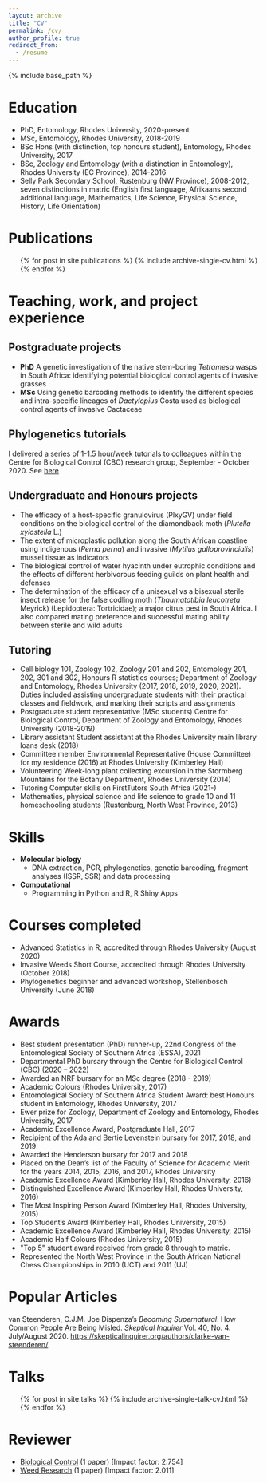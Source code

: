 ```yaml
---
layout: archive
title: "CV"
permalink: /cv/
author_profile: true
redirect_from:
  - /resume
---
```


{% include base_path %}

Education
======
* PhD, Entomology, Rhodes University, 2020-present 
* MSc, Entomology, Rhodes University, 2018-2019
* BSc Hons (with distinction, top honours student), Entomology, Rhodes University, 2017  
* BSc, Zoology and Entomology (with a distinction in Entomology), Rhodes University (EC Province), 2014-2016
* Selly Park Secondary School, Rustenburg (NW Province), 2008-2012, seven distinctions in matric (English first language, Afrikaans second additional language, Mathematics, Life Science, Physical Science, History, Life Orientation)

Publications
======
  <ul>{% for post in site.publications %}
    {% include archive-single-cv.html %}
  {% endfor %}</ul>

Teaching, work, and project experience
======

## Postgraduate projects
* **PhD** A genetic investigation of the native stem-boring *Tetramesa* wasps in South Africa: identifying potential biological control agents of invasive grasses
* **MSc** Using genetic barcoding methods to identify the different species and intra-specific lineages of *Dactylopius* Costa used as biological control agents of invasive Cactaceae

## Phylogenetics tutorials
I delivered a series of 1-1.5 hour/week tutorials to colleagues within the Centre for Biological Control (CBC) research group, September - October 2020. See [here](https://github.com/CJMvS/CBC_Tutorials)

## Undergraduate and Honours projects

* The efficacy of a host-specific granulovirus (PlxyGV) under field conditions on the biological control of the diamondback moth (*Plutella xylostella* L.)
* The extent of microplastic pollution along the South African coastline using indigenous (*Perna perna*) and invasive (*Mytilus galloprovincialis*) mussel tissue as indicators
* The biological control of water hyacinth under eutrophic conditions and the effects of different herbivorous feeding guilds on plant health and defenses
* The determination of the efficacy of a unisexual vs a bisexual sterile insect release for the false codling moth (*Thaumatotibia leucotreta* Meyrick) (Lepidoptera: Tortricidae); a major citrus pest in South Africa. I also compared mating preference and successful mating ability between sterile and wild adults

## Tutoring

* Cell biology 101, Zoology 102, Zoology 201 and 202, Entomology 201, 202, 301 and 302, Honours R statistics courses; Department of Zoology and Entomology, Rhodes University (2017, 2018, 2019, 2020, 2021).
Duties included assisting undergraduate students with their practical classes and fieldwork, and marking their scripts and assignments
* Postgraduate student representative (MSc students) Centre for Biological Control, Department of Zoology and Entomology, Rhodes University (2018-2019)
* Library assistant Student assistant at the Rhodes University main library loans desk (2018)
* Committee member Environmental Representative (House Committee) for my residence (2016) at Rhodes University (Kimberley Hall)
* Volunteering Week-long plant collecting excursion in the Stormberg Mountains for the Botany Department, Rhodes University (2014)
* Tutoring Computer skills on FirstTutors South Africa (2021-)
* Mathematics, physical science and life science to grade 10 and 11 homeschooling students (Rustenburg, North West Province, 2013)  
  
Skills
======
* **Molecular biology** 
  * DNA extraction, PCR, phylogenetics, genetic barcoding, fragment analyses (ISSR, SSR) and data processing
* **Computational** 
  * Programming in Python and R, R Shiny Apps

Courses completed
======
* Advanced Statistics in R, accredited through Rhodes University (August 2020)
* Invasive Weeds Short Course, accredited through Rhodes University (October 2018)
* Phylogenetics beginner and advanced workshop, Stellenbosch University (June 2018)

Awards
======

* Best student presentation (PhD) runner-up, 22nd Congress of the Entomological Society of Southern Africa (ESSA), 2021 
* Departmental PhD bursary through the Centre for Biological Control (CBC) (2020 – 2022)
* Awarded an NRF bursary for an MSc degree (2018 - 2019)
* Academic Colours (Rhodes University, 2017)
* Entomological Society of Southern Africa Student Award: best Honours student in Entomology, Rhodes University, 2017
* Ewer prize for Zoology, Department of Zoology and Entomology, Rhodes University, 2017
* Academic Excellence Award, Postgraduate Hall, 2017
* Recipient of the Ada and Bertie Levenstein bursary for 2017, 2018, and 2019
* Awarded the Henderson bursary for 2017 and 2018
* Placed on the Dean’s list of the Faculty of Science for Academic Merit for the years 2014, 2015, 2016, and 2017, Rhodes University
* Academic Excellence Award (Kimberley Hall, Rhodes University, 2016)
* Distinguished Excellence Award (Kimberley Hall, Rhodes University, 2016)
* The Most Inspiring Person Award (Kimberley Hall, Rhodes University, 2015)
* Top Student’s Award (Kimberley Hall, Rhodes University, 2015)
* Academic Excellence Award (Kimberley Hall, Rhodes University, 2015)
* Academic Half Colours (Rhodes University, 2015)
* "Top 5" student award received from grade 8 through to matric.
* Represented the North West Province in the South African National Chess Championships in 2010 (UCT) and 2011 (UJ)
  
Popular Articles
======
van Steenderen, C.J.M. Joe Dispenza’s *Becoming Supernatural*: How Common People Are Being Misled. *Skeptical Inquirer* Vol. 40, No. 4. July/August 2020. https://skepticalinquirer.org/authors/clarke-van-steenderen/
  
Talks
======
  <ul>{% for post in site.talks %}
    {% include archive-single-talk-cv.html %}
  {% endfor %}</ul>
  
Reviewer
=======
* [Biological Control](https://www.journals.elsevier.com/biological-control) (1 paper) [Impact factor: 2.754] 
* [Weed Research](https://onlinelibrary.wiley.com/journal/13653180) (1 paper) [Impact factor: 2.011]

